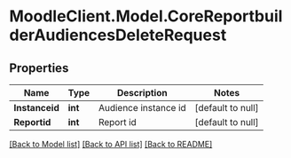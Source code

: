# MoodleClient.Model.CoreReportbuilderAudiencesDeleteRequest

## Properties

Name | Type | Description | Notes
------------ | ------------- | ------------- | -------------
**Instanceid** | **int** | Audience instance id | [default to null]
**Reportid** | **int** | Report id | [default to null]

[[Back to Model list]](../README.md#documentation-for-models) [[Back to API list]](../README.md#documentation-for-api-endpoints) [[Back to README]](../README.md)

